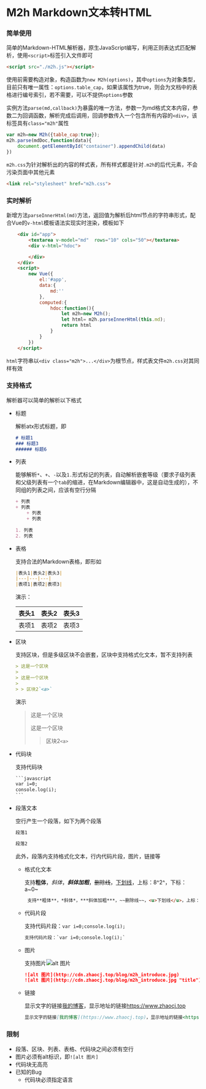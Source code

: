 # M2h Markdown文本转HTML

### 简单使用

简单的Markdown-HTML解析器，原生JavaScript编写，利用正则表达式匹配解析，使用`<script>`标签引入文件即可

```html
<script src="./m2h.js"></script>
```

使用前需要构造对象，构造函数为`new M2h(options)`，其中`options`为对象类型，目前只有唯一属性：`options.table_cap`，如果该属性为true，则会为文档中的表格进行编号索引，若不需要，可以不提供`options`参数

实例方法`parse(md,callback)`为暴露的唯一方法，参数一为md格式文本内容，参数二为回调函数，解析完成后调用，回调参数传入一个包含所有内容的`<div>`，该标签具有`class="m2h"`属性

```javascript
var m2h=new M2h({table_cap:true});
m2h.parse(mdDoc,function(data){
    document.getElementById("container").appendChild(data)
})
```

`m2h.css`为针对解析出的内容的样式表，所有样式都是针对`.m2h`的后代元素，不会污染页面中其他元素

```html
<link rel="stylesheet" href="m2h.css">
```

### 实时解析

新增方法`parseInnerHtml(md)`方法，返回值为解析后html节点的字符串形式，配合Vue的`v-html`模板语法实现实时渲染，模板如下

```html
    <div id="app">
        <textarea v-model="md"  rows="10" cols="50"></textarea>
        <div v-html="hdoc">

        </div>
    </div>
    <script>
        new Vue({
            el:'#app',
            data:{
                md:''
            },
            computed:{
                hdoc:function(){
                    let m2h=new M2h();
                    let html= m2h.parseInnerHtml(this.md);
                    return html
                }
            }
        })
    </script>
```

`html`字符串以`<div class="m2h">...</div>`为根节点，样式表文件`m2h.css`对其同样有效

### 支持格式

解析器可以简单的解析以下格式

+ 标题

    解析atx形式标题，即

    ```markdown
    # 标题1
    ### 标题3
    ###### 标题6
    ```

+ 列表

    能够解析`*`、`+`、`-`以及`1.`形式标记的列表，自动解析嵌套等级（要求子级列表和父级列表有一个`tab`的缩进，在Markdown编辑器中，这是自动生成的），不同组的列表之间，应该有空行分隔

    ```markdown
    + 列表
    + 列表
    	+ 列表
    	+ 列表
    	
    1. 列表
    2. 列表
    ```

+ 表格

    支持合法的Markdown表格，即形如

    ```markdown
    |表头1|表头2|表头3|
    |---|---|---|
    |表项1|表项2|表项3|
    ```

    演示：

    | 表头1 | 表头2 | 表头3 |
    | ----- | ----- | ----- |
    | 表项1 | 表项2 | 表项3 |

+ 区块

    支持区块，但是多级区块不会嵌套，区块中支持格式化文本，暂不支持列表

    ```markdown
    > 这是一个区块
    >
    > 这是一个区块
    >
    > > 区块2`<a>`
    ```

    演示

    > 这是一个区块
    >
    > 这是一个区块
    >
    > > 区块2`<a>`

+ 代码块

    支持代码块

    ```markdown
    ​```javascript
    var i=0;
    console.log(i);
    ​```
    ```

    

+ 段落文本

    空行产生一个段落，如下为两个段落

    ```markdown
    段落1
    
    段落2
    ```

    此外，段落内支持格式化文本，行内代码片段，图片，链接等
    
    + 格式化文本
    
        支持**粗体**，*斜体*，***斜体加粗***，~~删除线~~，<u>下划线</u>，上标：8^2^，下标：a~0~
    
        ```markdown
         支持**粗体**，*斜体*，***斜体加粗***，~~删除线~~，<u>下划线</u>，上标：8^2^，下标：a~0~
        ```
    
    + 代码片段
    
        支持代码片段：`var i=0;console.log(i);`
    
        ```html
        支持代码片段：`var i=0;console.log(i);`
        ```
    
    + 图片
    
        支持图片![alt 图片](http://cdn.zhaocj.top/blog/m2h_introduce.jpg)
    
        ```markdown
        ![alt 图片](http://cdn.zhaocj.top/blog/m2h_introduce.jpg)
        ![alt 图片](http://cdn.zhaocj.top/blog/m2h_introduce.jpg "title")
        ```
    
    + 链接
    
        显示文字的链接[我的博客](https://www.zhaocj.top)，显示地址的链接<https://www.zhaocj.top>
    
        ```markdown
        显示文字的链接[我的博客](https://www.zhaocj.top)，显示地址的链接<https://www.zhaocj.top>
        ```

### 限制

+ 段落、区块、列表、表格、代码块之间必须有空行
+ 图片必须有alt标识，即`![alt 图片]`
+ 代码块无高亮
+ 已知的Bug
    + 代码块必须指定语言